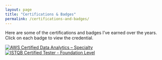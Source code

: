 ```yaml
---
layout: page
title: "Certifications & Badges"
permalink: /certifications-and-badges/
---
```



Here are some of the certifications and badges I’ve earned over the years. Click on each badge to view the credential.

<div class="badges-container">
  <a href="https://www.credly.com/badges/8033ae79-84a1-4094-8069-4a667569eea1" target="_blank">
    <img src="{{ '/assets/images/badges/aws-certified-data-analytics-specialty.png' | relative_url }}" alt="AWS Certified Data Analytics – Specialty" class="badge">
  </a>

  <a href="https://app.skillsclub.com/credential/12804-10d508bd31272372044f9d233a54f37f16a9fd4a6fb7d26f4795e82c0577f463" target="_blank">
    <img src="{{ '/assets/images/badges/istqb-tester-foundation-level.png' | relative_url }}" alt="ISTQB Certified Tester - Foundation Level" class="badge">
  </a>
</div>